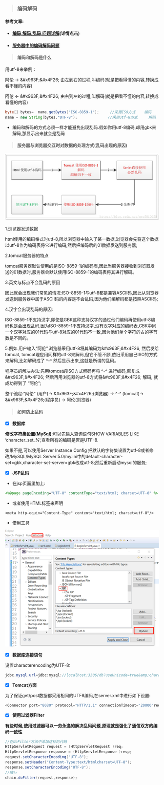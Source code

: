 > ### 编码解码

#### **参考文章:**

* #### [编码,解码,乱码,问题详解](https://blog.csdn.net/Marksinoberg/article/details/52254401)\(详情点击\)
* #### [服务器中的编码解码问题](https://blog.csdn.net/qwe5810658/article/details/80297383)

> #### **编码和解码是什么**

用utf-8来举例：

阿伦 → &\#x963F;&\#x4F26; 由左到右的过程,叫编码\(就是把看得懂的内容,转换成看不懂的内容\)

阿伦 ← &\#x963F;&\#x4F26; 由右到左的过程,叫解码\(就是把看不懂的内容,转换成看懂的内容\)

```java
byte[] bytes=  name.getBytes("ISO-8859-1");     //采用ISO方式    编码
name = new String(bytes,"UTF-8");              //采用utf-8方式     解码
```

* 编码和解码的方式必须一样才能避免出现乱码.假如你用utf-8编码,却用gbk来解码,那显示出来就会是乱码

> #### 服务器与浏览器交互时对数据的处理方式\(乱码出现的原因\)

![](/assets/b2.png)

1.浏览器发送数据

html使用的编码格式时utf-8,所以浏览器中输入了某一数据,浏览器会先将这个数据以utf-8作为编码表将它进行编码,然后把编码后的01数据发送到服务器;

2.tomcat服务器的特点

tomcat服务器默认使用的是ISO-8859-1的编码表,因此当服务器接收到浏览器发送的01数据时,服务器会默认使用ISO-8859-1的编码表将其进行解码。

3.英文与标点不会乱码的原因

因此就会出现我们常见的情况:ISO-8859-1与utf-8都是兼容ASCII码,因此从浏览器发送到服务器中属于ASCII码的内容是不会乱码,因为他们编解码都是按照ASCII码;

4.汉字会出现乱码的原因:

ISO-8859-1不支持汉字,即使是GBK这种支持汉字的通过他们编码再使用utf-8编码也是会出现乱码,因为ISO-8859-1不支持汉字,没有汉字对应的编码表,GBK中同一个汉字对应的01代码与utf-8对应的01代码不一致,因为他们单个字符的占的字节数是不同的。

5.例如:用户输入“阿伦”,浏览器采用utf-8将其编码为&\#x963F;&\#x4F26; 然后发给tomcat, tomcat理应用同样的utf-8来解码,但它不管不顾,依旧采用自己ISO的方式来解码,比如解码成了 ^-^ 然后显示出来,这就是所谓的乱码。

程序员的解决办法:先用tomcat的ISO方式解码再将 ^-^ 进行编码,恢复成 &\#x963F;&\#x4F26; 然后再用浏览器的utf-8方式将&\#x963F;&\#x4F26; 解码, 就成功得到了 “阿伦”;

整个流程:“阿伦” \(用户\)→ &\#x963F;&\#x4F26;\(浏览器\) → ^-^ \(tomcat\)→ &\#x963F;&\#x4F26;\(程序员\) → 阿伦\(浏览器\)

> #### 如何防止乱码

* [x] **数据库**

**修改字符集设置\(MySql\)**:可以先输入查询语句SHOW VARIABLES LIKE ‘character\_set\_%’;查看所有的编码是否是UTF-8.

如果不是,可以使用Server Instance Config 把默认的字符集设置为utf-8或者修改/MySQL/MySQL Server 5.0/my.ini中的default-character-set=gbk,character-set-server=gbk改成utf-8;然后重新启动mysql的服务;

* [x] **JSP乱码**

* 在jsp页面里加上:

```jsp
<%@page pageEncoding="UTF-8" contentType="text/html; charset=UTF-8" %>
```

* 或者使用HTML标签来声明

```
<meta http-equiv="Content-Type" content="text/html; charset=utf-8"/>
```

* 借用工具

![](/assets/b1.png)

* [x] **数据库连接语句**

设置characterencoding为UTF-8:

```java
jdbc.mysql.url=jdbc:mysql://localhost:3306/db?useUnicode=true&amp;characterEncoding=UTF8
```

* [x] **Tomcat方面**

为了保证get/post数据都采用相同的UTF8编码,在server.xml中进行如下设置:

```java
<Connector port="8080" protocol="HTTP/1.1" connectionTimeout="20000"redirectPort="8443" URIEncoding="UTF-8" />
```

* [x] **使用过滤器Filter**

**有些时候,使用过滤器可以一劳永逸的解决乱码问题,原理就是强化了通信双方的编码一致性**

```java
//在doFilter方法中添加这样的代码
HttpServletRequest request = (HttpServletRequest )req;
HttpServletResponse response = (HttpServletResponse )resp;
request.setCharacterEncoding("UTF-8");
response.setHeader("Content-Type:text/htmlcharset=UTF-8");
response.setCharacterEncoding("UTF-8");
//放行
chain.doFilter(request,response);
```



